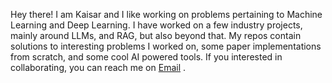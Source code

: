Hey there!
I am Kaisar and I like working on problems pertaining to Machine Learning and Deep Learning. I have worked on a few industry projects, mainly around LLMs, and RAG, but also beyond that. My repos contain solutions to interesting problems I worked on, some paper implementations from scratch, and some cool AI powered tools. If you interested in collaborating, you can reach me on [Email](mailto:ikaisar10@gmail.com) .
